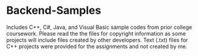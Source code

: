# Backend-Samples
Includes C++, C#, Java, and Visual Basic sample codes from prior college coursework. Please read the the files for copyright information as some projects will include files created by other developers. Text (.txt) files for C++ projects were provided for the assignments and not created by me.

